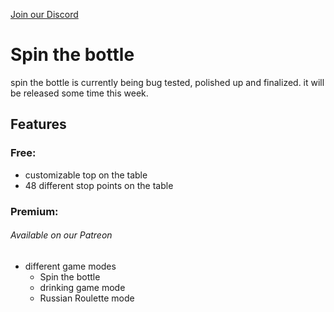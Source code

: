 [Join our Discord](http://discord.gg/dpuxmxr)
# Spin the bottle
spin the bottle is currently being bug tested, polished up and finalized. it will be released some time this week.

## Features
### Free:
- customizable top on the table
- 48 different stop points on the table

### Premium:
###### Available on our Patreon
- different game modes
  - Spin the bottle
  - drinking game mode
  - Russian Roulette mode
